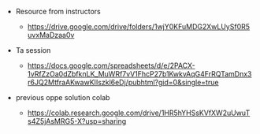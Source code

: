 - Resource from instructors
    - https://drive.google.com/drive/folders/1wjY0KFuMDG2XwLUySf0R5uvxMaDzaa0v

- Ta session
    - https://docs.google.com/spreadsheets/d/e/2PACX-1vRfZzOa0dZbfknLK_MuWRf7vV1FhcP27b1KwkvAqG4FrRQTamDnx3r6JQ2MtfraAKwawKIIszkl6eDj/pubhtml?gid=0&single=true

- previous oppe solution colab
    - https://colab.research.google.com/drive/1HR5hYHSsKVfXW2uUwuTs4Z5jAsMRG5-X?usp=sharing